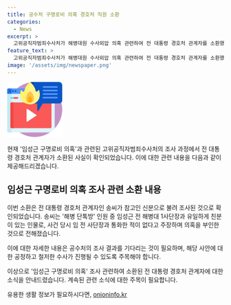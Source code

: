 ```yaml
---
title: 공수처 구명로비 의혹 경호처 직원 소환
categories:
  - News
excerpt: >
  고위공직자범죄수사처가 해병대원 수사외압 의혹 관련하여 전 대통령 경호처 관계자를 소환했다. 송씨는 구명로비 의혹과 관련된 두 번째 소환자로, 임 전 사단장과의 친분을 주장하며 의혹을 부인했다. 이는 해병 단톡방 인원 중 유일하게 친분이 있는 인물로 파악되며, 관련된 사건에 대한 수사가 진행 중이다. (150자)
feature_text: >
  고위공직자범죄수사처가 해병대원 수사외압 의혹 관련하여 전 대통령 경호처 관계자를 소환했다. 송씨는 구명로비 의혹과 관련된 두 번째 소환자로, 임 전 사단장과의 친분을 주장하며 의혹을 부인했다. 이는 해병 단톡방 인원 중 유일하게 친분이 있는 인물로 파악되며, 관련된 사건에 대한 수사가 진행 중이다. (150자)
image: '/assets/img/newspaper.png'
---
```


<p><img src="/assets/img/news.png" alt="rentncar 속보" /></p>

<p>현재 '임성근 구명로비 의혹'과 관련된 고위공직자범죄수사처의 조사 과정에서 전 대통령 경호처 관계자가 소환된 사실이 확인되었습니다. 이에 대한 관련 내용을 다음과 같이 제공해드리겠습니다.</p>

<h2 data-ke-size="size26">임성근 구명로비 의혹 조사 관련 소환 내용</h2>

<p>이번 소환은 전 대통령 경호처 관계자인 송씨가 참고인 신분으로 불려 조사된 것으로 확인되었습니다. 송씨는 '해병 단톡방' 인원 중 임성근 전 해병대 1사단장과 유일하게 친분이 있는 인물로, 사건 당시 임 전 사단장과 통화한 적이 없다고 주장하며 의혹을 부인한 것으로 전해졌습니다.</p>

<p>이에 대한 자세한 내용은 공수처의 조사 결과를 기다리는 것이 필요하며, 해당 사안에 대한 공정하고 철저한 수사가 진행될 수 있도록 주목해야 합니다.</p>

<p>이상으로 '임성근 구명로비 의혹' 조사 관련하여 소환된 전 대통령 경호처 관계자에 대한 소식을 안내드렸습니다. 계속된 관련 소식에 대한 주목이 필요합니다.</p>
유용한 생활 정보가 필요하시다면, <a href="https://onioninfo.kr" rel="dofollow">onioninfo.kr</a>


